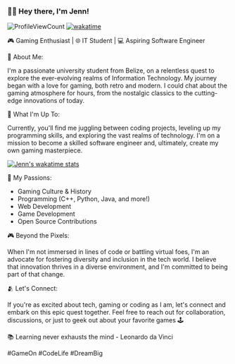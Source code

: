 ### 👩‍💻 Hey there, I'm Jenn!

![ProfileViewCount](https://komarev.com/ghpvc/?username=jennxsierra&color=blue&style=plastic)
[![wakatime](https://wakatime.com/badge/user/784f2cc4-fc95-4999-a214-1dcf7be5d55b.svg?style=plastic)](https://wakatime.com/@784f2cc4-fc95-4999-a214-1dcf7be5d55b)

🎮 Gaming Enthusiast | 🌐 IT Student | 💻 Aspiring Software Engineer

🌟 About Me:

I'm a passionate university student from Belize, on a relentless quest to explore the ever-evolving realms of Information Technology. My journey began with a love for gaming, both retro and modern. I could chat about the gaming atmosphere for hours, from the nostalgic classics to the cutting-edge innovations of today.

💾 What I'm Up To:

Currently, you'll find me juggling between coding projects, leveling up my programming skills, and exploring the vast realms of technology. I'm on a mission to become a skilled software engineer and, ultimately, create my own gaming masterpiece.

[![Jenn's wakatime stats](https://github-readme-stats.vercel.app/api/wakatime?username=jennxsierra&layout=compact&langs_count=8&theme=nightowl&hide=GitIgnorefile)](https://wakatime.com/@jennxsierra)

🚀 My Passions:
- Gaming Culture & History
- Programming (C++, Python, Java, and more!)
- Web Development
- Game Development
- Open Source Contributions

🎮 Beyond the Pixels:

When I'm not immersed in lines of code or battling virtual foes, I'm an advocate for fostering diversity and inclusion in the tech world. I believe that innovation thrives in a diverse environment, and I'm committed to being part of that change.

🫂 Let's Connect:

If you're as excited about tech, gaming or coding as I am, let's connect and embark on this epic quest together. Feel free to reach out for collaboration, discussions, or just to geek out about your favorite games 🕹️

📚 Learning never exhausts the mind - Leonardo da Vinci

#GameOn #CodeLife #DreamBig
